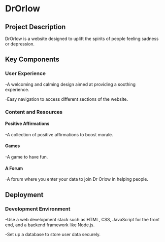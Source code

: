 # DrOrlow
## Project Description
DrOrlow is a website designed to uplift the spirits of people feeling sadness or depression.

## Key Components
### User Experience

-A welcoming and calming design aimed at providing a soothing experience.

-Easy navigation to access different sections of the website.
### Content and Resources

#### Positive Affirmations
-A collection of positive affirmations to boost morale.
#### Games
-A game to have fun.
#### A Forum
-A forum where you enter your data to join Dr Orlow in helping people.

## Deployment
### Development Environment

-Use a web development stack such as HTML, CSS, JavaScript for the front end, and a backend framework like Node.js.

-Set up a database to store user data securely.
